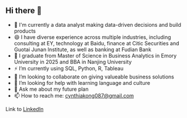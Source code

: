 ## Hi there 👋

- 🔭 I'm currently a data analyst making data-driven decisions and build products
- 😄 I have diverse experience across multiple industries, including consulting at EY, technology at Baidu, finance at Citic Securities and Guotai Junan Institute, as well as banking at Fudian Bank
- 🌱 I graduate from Master of Science in Business Analytics in Emory University in 2025 and BBA in Nanjing University 
- ⚡ I’m currently using SQL, Python, R, Tableau
- 👯 I’m looking to collaborate on giving valueable business solutions
- 🤔 I’m looking for help with learning language and culture
- 💬 Ask me about my future plan
- 📫 How to reach me: cynthiakong087@gmail.com

Link to [LinkedIn](https://www.linkedin.com/in/xinyue-kong-emorymsba/)
<!--
**cynthia087/cynthia087** is a ✨ _special_ ✨ repository because its `README.md` (this file) appears on your GitHub profile.

Here are some ideas to get you started:

- 🔭 I’m currently working on ...
- 🌱 I’m currently learning ...
- 👯 I’m looking to collaborate on ...
- 🤔 I’m looking for help with ...
- 💬 Ask me about ...
- 📫 How to reach me: ...
- 😄 Pronouns: ...
- ⚡ Fun fact: ...
-->
